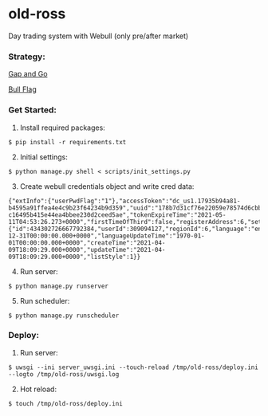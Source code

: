 # old-ross

Day trading system with Webull (only pre/after market)

### Strategy:

[Gap and Go](https://www.warriortrading.com/gap-go/)

[Bull Flag](https://www.warriortrading.com/bull-flag-trading/)

### Get Started:

1. Install required packages:

```
$ pip install -r requirements.txt
```

2. Initial settings:

```
$ python manage.py shell < scripts/init_settings.py
```

3. Create webull credentials object and write cred data:

```
{"extInfo":{"userPwdFlag":"1"},"accessToken":"dc_us1.17935b94a81-b4595a91ffea4e4c9b23f64234b9d359","uuid":"178b7d31cf76e22059e78574d6cbbbc46561bde710d","refreshToken":"17935b94a81-c16495b415e44ea4bbee230d2ceed5ae","tokenExpireTime":"2021-05-11T04:53:26.273+0000","firstTimeOfThird":false,"registerAddress":6,"settings":{"id":434302726667792384,"userId":309094127,"regionId":6,"language":"en","focusMarketId":"2,3,4,5,6,14","theme":2,"increDecreColor":2,"fontSize":"M","portfolioDisplayMode":2,"portfolioNameNewline":1,"portfolioHoldingsDisplay":1,"portfolioIndexDisplay":1,"portfolioBulletin":1,"kdata":1,"refreshFrequency":1,"shock":0,"tickerPriceRemind":1,"orderDealRemind":1,"hotNews":1,"chartOption":2,"operateTime":"1969-12-31T00:00:00.000+0000","languageUpdateTime":"1970-01-01T00:00:00.000+0000","createTime":"2021-04-09T18:09:29.000+0000","updateTime":"2021-04-09T18:09:29.000+0000","listStyle":1}}
```

4. Run server:

```
$ python manage.py runserver
```

5. Run scheduler:

```
$ python manage.py runscheduler
```

### Deploy:

1. Run server:

```
$ uwsgi --ini server_uwsgi.ini --touch-reload /tmp/old-ross/deploy.ini --logto /tmp/old-ross/uwsgi.log
```

2. Hot reload:

```
$ touch /tmp/old-ross/deploy.ini
```
